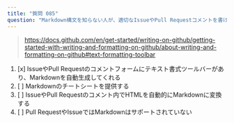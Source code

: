 ```yaml
---
title: "質問 085"
question: "Markdown構文を知らない人が、適切なIssueやPull Requestコメントを書けるようにするためにGitHubはどのように支援しますか？"
---
```



> https://docs.github.com/en/get-started/writing-on-github/getting-started-with-writing-and-formatting-on-github/about-writing-and-formatting-on-github#text-formatting-toolbar
1. [x] IssueやPull Requestのコメントフォームにテキスト書式ツールバーがあり、Markdownを自動生成してくれる
1. [ ] Markdownのチートシートを提供する
1. [ ] IssueやPull Requestのコメント内でHTMLを自動的にMarkdownに変換する
1. [ ] Pull RequestやIssueではMarkdownはサポートされていない